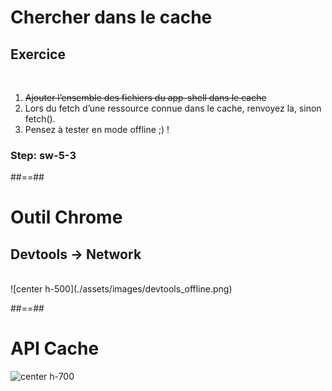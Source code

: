 <!-- .slide: class="exercice sfeir-bg-pink" -->

# Chercher dans le cache

## Exercice

<br>

1. <del>Ajouter l’ensemble des fichiers du app-shell dans le cache</del>
2. Lors du fetch d’une ressource connue dans le cache, renvoyez la, sinon fetch().
3. Pensez à tester en mode offline ;) !

### Step: sw-5-3

##==##

# Outil Chrome

## Devtools -> Network

<br>
![center h-500](./assets/images/devtools_offline.png)

##==##

# API Cache

![center h-700](./assets/images/sw_mecanism.png)
